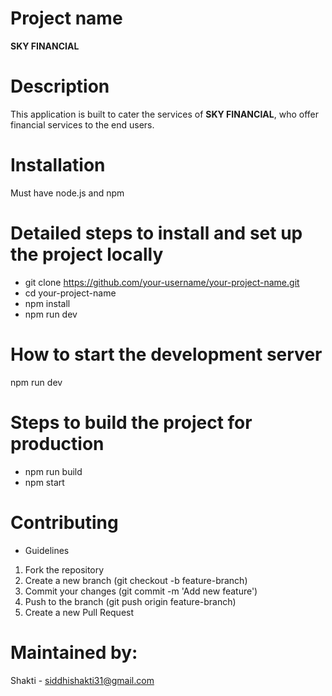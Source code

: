# Project name
**SKY FINANCIAL**

# Description
This application is built to cater the services of **SKY FINANCIAL**, who offer financial services to the end users.

# Installation
Must have node.js and npm

#  Detailed steps to install and set up the project locally
- git clone https://github.com/your-username/your-project-name.git
- cd your-project-name
- npm install
- npm run dev

# How to start the development server
npm run dev

# Steps to build the project for production
- npm run build 
- npm start

# Contributing
- Guidelines
1. Fork the repository
2. Create a new branch (git checkout -b feature-branch)
3. Commit your changes (git commit -m 'Add new feature')
4. Push to the branch (git push origin feature-branch)
5. Create a new Pull Request

# Maintained by:
Shakti - siddhishakti31@gmail.com
